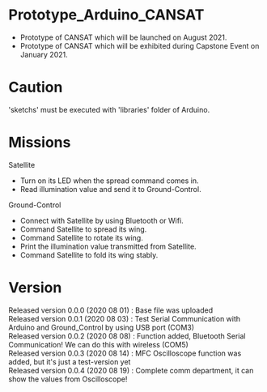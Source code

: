 # Prototype_Arduino_CANSAT
- Prototype of CANSAT which will be launched on August 2021.
- Prototype of CANSAT which will be exhibited during Capstone Event on January 2021.

# Caution
'sketchs' must be executed with 'libraries' folder of Arduino.

# Missions

Satellite
- Turn on its LED when the spread command comes in.
- Read illumination value and send it to Ground-Control.

Ground-Control
- Connect with Satellite by using Bluetooth or Wifi.
- Command Satellite to spread its wing.
- Command Satellite to rotate its wing.
- Print the illumination value transmitted from Satellite.
- Command Satellite to fold its wing stably.
  
# Version
Released version 0.0.0 (2020 08 01) : Base file was uploaded      
Released version 0.0.1 (2020 08 03) : Test Serial Communication with Arduino and Ground_Control by using USB port (COM3)      
Released version 0.0.2 (2020 08 08) : Function added, Bluetooth Serial Communication! We can do this with wireless (COM5)   
Released version 0.0.3 (2020 08 14) : MFC Oscilloscope function was added, but it's just a test-version yet  
Released version 0.0.4 (2020 08 19) : Complete comm department, it can show the values from Oscilloscope!
